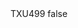<?xml version="1.0" encoding="UTF-8"?>
<CustomMetadata xmlns="http://soap.sforce.com/2006/04/metadata">
    <label>TXU499</label>
    <protected>false</protected>
</CustomMetadata>
